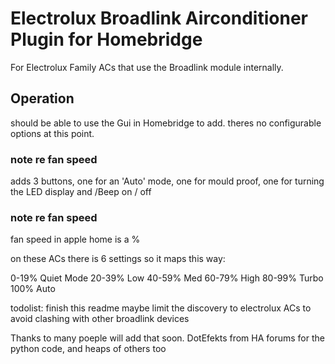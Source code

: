 
# Electrolux Broadlink Airconditioner Plugin for Homebridge

For Electrolux Family ACs that use the Broadlink module internally.

## Operation

should be able to use the Gui in Homebridge to add. theres no configurable options at this point.


### note re fan speed

adds 3 buttons, one for an 'Auto' mode, one for mould proof, one for turning the LED display and /Beep on / off

### note re fan speed

fan speed in apple home is a %

on these ACs there is 6 settings so it maps this way:

 0-19%  Quiet Mode
20-39% Low
40-59% Med
60-79% High
80-99% Turbo
100%   Auto


todolist:
finish this readme
maybe limit the discovery to electrolux ACs to avoid clashing with other broadlink devices



Thanks to many poeple will add that soon. DotEfekts from HA forums for the python code, and heaps of others too
